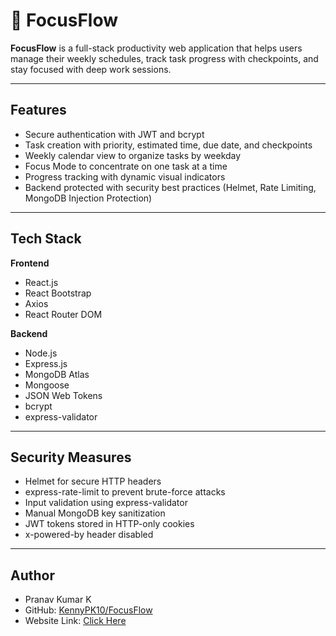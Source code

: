 # 🎯 FocusFlow

**FocusFlow** is a full-stack productivity web application that helps users manage their weekly schedules, track task progress with checkpoints, and stay focused with deep work sessions.

---

## Features

- Secure authentication with JWT and bcrypt
- Task creation with priority, estimated time, due date, and checkpoints
- Weekly calendar view to organize tasks by weekday
- Focus Mode to concentrate on one task at a time
- Progress tracking with dynamic visual indicators
- Backend protected with security best practices (Helmet, Rate Limiting, MongoDB Injection Protection)

---

## Tech Stack

**Frontend**  
- React.js  
- React Bootstrap  
- Axios  
- React Router DOM  

**Backend**  
- Node.js  
- Express.js  
- MongoDB Atlas  
- Mongoose  
- JSON Web Tokens  
- bcrypt  
- express-validator  

---

## Security Measures
- Helmet for secure HTTP headers
- express-rate-limit to prevent brute-force attacks
- Input validation using express-validator
- Manual MongoDB key sanitization
- JWT tokens stored in HTTP-only cookies
- x-powered-by header disabled

---

## Author
- Pranav Kumar K
- GitHub: [KennyPK10/FocusFlow](https://github.com/KennyPK10/FocusFlow)
- Website Link: [Click Here](https://focus-flow-git-main-pranav-kumar-ks-projects.vercel.app)
